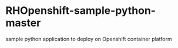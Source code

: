 # RHOpenshift-sample-python-master
sample python application to deploy on Openshift container platform
